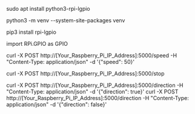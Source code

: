 sudo apt install python3-rpi-lgpio

python3 -m venv --system-site-packages venv

pip3 install rpi-lgpio

import RPi.GPIO as GPIO

curl -X POST http://[Your_Raspberry_Pi_IP_Address]:5000/speed -H "Content-Type: application/json" -d '{"speed": 50}'

curl -X POST http://[Your_Raspberry_Pi_IP_Address]:5000/stop

curl -X POST http://[Your_Raspberry_Pi_IP_Address]:5000/direction -H "Content-Type: application/json" -d '{"direction": true}'
curl -X POST http://[Your_Raspberry_Pi_IP_Address]:5000/direction -H "Content-Type: application/json" -d '{"direction": false}'




